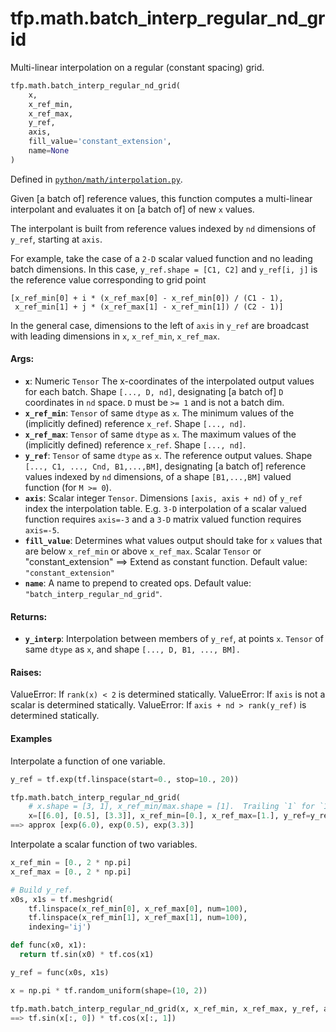 <div itemscope itemtype="http://developers.google.com/ReferenceObject">
<meta itemprop="name" content="tfp.math.batch_interp_regular_nd_grid" />
<meta itemprop="path" content="Stable" />
</div>

# tfp.math.batch_interp_regular_nd_grid

Multi-linear interpolation on a regular (constant spacing) grid.

``` python
tfp.math.batch_interp_regular_nd_grid(
    x,
    x_ref_min,
    x_ref_max,
    y_ref,
    axis,
    fill_value='constant_extension',
    name=None
)
```



Defined in [`python/math/interpolation.py`](https://github.com/tensorflow/probability/tree/master/tensorflow_probability/python/math/interpolation.py).

<!-- Placeholder for "Used in" -->

Given [a batch of] reference values, this function computes a multi-linear
interpolant and evaluates it on [a batch of] of new `x` values.

The interpolant is built from reference values indexed by `nd` dimensions
of `y_ref`, starting at `axis`.

For example, take the case of a `2-D` scalar valued function and no leading
batch dimensions.  In this case, `y_ref.shape = [C1, C2]` and `y_ref[i, j]`
is the reference value corresponding to grid point

```
[x_ref_min[0] + i * (x_ref_max[0] - x_ref_min[0]) / (C1 - 1),
 x_ref_min[1] + j * (x_ref_max[1] - x_ref_min[1]) / (C2 - 1)]
```

In the general case, dimensions to the left of `axis` in `y_ref` are broadcast
with leading dimensions in `x`, `x_ref_min`, `x_ref_max`.

#### Args:

* <b>`x`</b>: Numeric `Tensor` The x-coordinates of the interpolated output values for
  each batch.  Shape `[..., D, nd]`, designating [a batch of] `D`
  coordinates in `nd` space.  `D` must be `>= 1` and is not a batch dim.
* <b>`x_ref_min`</b>:  `Tensor` of same `dtype` as `x`.  The minimum values of the
  (implicitly defined) reference `x_ref`.  Shape `[..., nd]`.
* <b>`x_ref_max`</b>:  `Tensor` of same `dtype` as `x`.  The maximum values of the
  (implicitly defined) reference `x_ref`.  Shape `[..., nd]`.
* <b>`y_ref`</b>:  `Tensor` of same `dtype` as `x`.  The reference output values. Shape
  `[..., C1, ..., Cnd, B1,...,BM]`, designating [a batch of] reference
  values indexed by `nd` dimensions, of a shape `[B1,...,BM]` valued
  function (for `M >= 0`).
* <b>`axis`</b>:  Scalar integer `Tensor`.  Dimensions `[axis, axis + nd)` of `y_ref`
  index the interpolation table.  E.g. `3-D` interpolation of a scalar
  valued function requires `axis=-3` and a `3-D` matrix valued function
  requires `axis=-5`.
* <b>`fill_value`</b>:  Determines what values output should take for `x` values that
  are below `x_ref_min` or above `x_ref_max`. Scalar `Tensor` or
  "constant_extension" ==> Extend as constant function.
  Default value: `"constant_extension"`
* <b>`name`</b>:  A name to prepend to created ops.
  Default value: `"batch_interp_regular_nd_grid"`.


#### Returns:

* <b>`y_interp`</b>:  Interpolation between members of `y_ref`, at points `x`.
  `Tensor` of same `dtype` as `x`, and shape `[..., D, B1, ..., BM].`


#### Raises:

  ValueError:  If `rank(x) < 2` is determined statically.
  ValueError:  If `axis` is not a scalar is determined statically.
  ValueError:  If `axis + nd > rank(y_ref)` is determined statically.

#### Examples

Interpolate a function of one variable.

```python
y_ref = tf.exp(tf.linspace(start=0., stop=10., 20))

tfp.math.batch_interp_regular_nd_grid(
    # x.shape = [3, 1], x_ref_min/max.shape = [1].  Trailing `1` for `1-D`.
    x=[[6.0], [0.5], [3.3]], x_ref_min=[0.], x_ref_max=[1.], y_ref=y_ref)
==> approx [exp(6.0), exp(0.5), exp(3.3)]
```

Interpolate a scalar function of two variables.

```python
x_ref_min = [0., 2 * np.pi]
x_ref_max = [0., 2 * np.pi]

# Build y_ref.
x0s, x1s = tf.meshgrid(
    tf.linspace(x_ref_min[0], x_ref_max[0], num=100),
    tf.linspace(x_ref_min[1], x_ref_max[1], num=100),
    indexing='ij')

def func(x0, x1):
  return tf.sin(x0) * tf.cos(x1)

y_ref = func(x0s, x1s)

x = np.pi * tf.random_uniform(shape=(10, 2))

tfp.math.batch_interp_regular_nd_grid(x, x_ref_min, x_ref_max, y_ref, axis=-2)
==> tf.sin(x[:, 0]) * tf.cos(x[:, 1])
```